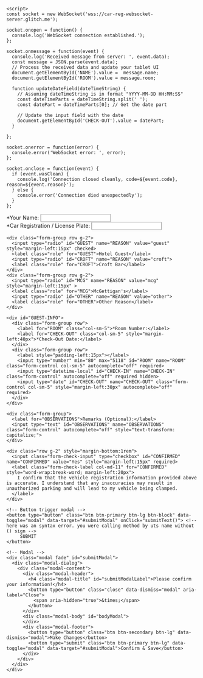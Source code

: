 <html lang="en">
  <head>
  <!-- Required meta tags -->
    <meta charset="utf-8">
    <meta name="viewport" content="width=device-width, initial-scale=1, shrink-to-fit=no">
    <!-- Bootstrap CSS -->
    <link rel="stylesheet" href="https://cdn.jsdelivr.net/npm/bootstrap@4.3.1/dist/css/bootstrap.min.css" integrity="sha384-ggOyR0iXCbMQv3Xipma34MD+dH/1fQ784/j6cY/iJTQUOhcWr7x9JvoRxT2MZw1T" crossorigin="anonymous">
    <link rel="stylesheet" href="reg.css">

    <script>
    const socket = new WebSocket('wss://car-reg-websocket-server.glitch.me');

    socket.onopen = function() {
      console.log('WebSocket connection established.');
    };

    socket.onmessage = function(event) {
      console.log('Received message from server: ', event.data);
      const message = JSON.parse(event.data);
      // Process the received data and update your tablet UI
      document.getElementById('NAME').value =  message.name;
      document.getElementById('ROOM').value = message.room;

      function updateDateField(dateTimeString) {
        // Assuming dateTimeString is in format "YYYY-MM-DD HH:MM:SS"
        const dateTimeParts = dateTimeString.split(' ');
        const datePart = dateTimeParts[0]; // Get the date part

        // Update the input field with the date
        document.getElementById('CHECK-OUT').value = datePart;
      }

    };

    socket.onerror = function(error) {
      console.error('WebSocket error: ', error);
    };

    socket.onclose = function(event) {
      if (event.wasClean) {
        console.log('Connection closed cleanly, code=${event.code}, reason=${event.reason}');
      } else {
        console.error('Connection died unexpectedly');
      }
    };
  </script>

  </head>

 <!-- Optional JavaScript - jQuery first, then Popper.js, then Bootstrap JS -->
  <script src="https://code.jquery.com/jquery-3.3.1.slim.min.js" integrity="sha384-q8i/X+965DzO0rT7abK41JStQIAqVgRVzpbzo5smXKp4YfRvH+8abtTE1Pi6jizo" crossorigin="anonymous"></script>
  <script src="https://cdn.jsdelivr.net/npm/popper.js@1.14.7/dist/umd/popper.min.js" integrity="sha384-UO2eT0CpHqdSJQ6hJty5KVphtPhzWj9WO1clHTMGa3JDZwrnQq4sF86dIHNDz0W1" crossorigin="anonymous"></script>
  <script src="https://cdn.jsdelivr.net/npm/bootstrap@4.3.1/dist/js/bootstrap.min.js" integrity="sha384-JjSmVgyd0p3pXB1rRibZUAYoIIy6OrQ6VrjIEaFf/nJGzIxFDsf4x0xIM+B07jRM" crossorigin="anonymous"></script>

  <!-- Internal Functions -->
  <script type="text/javascript" src="reg.js"></script>


<form action="https://api.sheetmonkey.io/form/iQMYhHKk257VGevi81mAqL" method="post" class="needs-validation" novalidate>
    <div class="form-group">
      <label for="NAME">*Your Name:</label>
      <input type="text" id="NAME" name="NAME" class="form-control" autocomplete="off" onkeyup="this.value = this.value.toUpperCase();" required>
    </div>
    <div class="form-group">
      <label for="CAR-REGISTRATION">*Car Registration / License Plate:</label>
      <input type="text" id="CAR-REGISTRATION" name="CAR-REGISTRATION" class="form-control" autocomplete="off" onkeyup="this.value = this.value.toUpperCase();" required>
    </div>

    <div class="form-group row g-2">
      <input type="radio" id="GUEST" name="REASON" value="guest" style="margin-left:15px" checked>
      <label class="role" for="GUEST">Hotel Guest</label>
      <input type="radio" id="CROFT" name="REASON" value="croft">
      <label class="role" for="CROFT">Croft Bar</label>
    </div>
    <div class="form-group row g-2">
      <input type="radio" id="MCG" name="REASON" value="mcg" style="margin-left:15px" >
      <label class="role" for="MCG">McGettigan's</label>
      <input type="radio" id="OTHER" name="REASON" value="other">
      <label class="role" for="OTHER">Other Reason</label>
    </div>

    <div id="GUEST-INFO">
      <div class="form-group row">
        <label for="ROOM" class="col-sm-5">*Room Number:</label>
        <label for="CHECK-OUT" class="col-sm-5" style="margin-left:40px">*Check-Out Date:</label>
      </div>
      <div class="form-group row">
        <label style="padding-left:15px"></label>
        <input type="number" min="80" max="5118" id="ROOM" name="ROOM" class="form-control col-sm-5" autocomplete="off" required>
        <input type="datetime-local" id="CHECK-IN" name="CHECK-IN" class="form-control" autocomplete="off" required hidden>
        <input type="date" id="CHECK-OUT" name="CHECK-OUT" class="form-control col-sm-5" style="margin-left:30px" autocomplete="off" required>
      </div>
    </div>

    <div class="form-group">
      <label for="OBSERVATIONS">Remarks (Optional):</label>
      <input type="text" id="OBSERVATIONS" name="OBSERVATIONS" class="form-control" autocomplete="off" style="text-transform: capitalize;">
    </div>

    <div class="row g-2" style="margin-bottom:1rem">          
      <input class="form-check-input" type="checkbox" id="CONFIRMED" name="CONFIRMED" value="Yes" style="margin-left:15px" required>
      <label class="form-check-label col-md-11" for="CONFIRMED" style="word-wrap:break-word; margin-left:20px">
        I confirm that the vehicle registration information provided above is accurate. I understand that any inaccuracies may result in unauthorized parking and will lead to my vehicle being clamped.
      </label>
    </div>

    <!-- Button trigger modal -->
    <button type="button" class="btn btn-primary btn-lg btn-block" data-toggle="modal" data-target="#submitModal" onClick="submitText()"> <!-- here was an syntax error. you were calling method by uts name without () sign -->
         SUBMIT
    </button>

    <!-- Modal -->
    <div class="modal fade" id="submitModal">
      <div class="modal-dialog">
        <div class="modal-content">
          <div class="modal-header">
            <h4 class="modal-title" id="submitModalLabel">Please confirm your information!</h4>
            <button type="button" class="close" data-dismiss="modal" aria-label="Close">
              <span aria-hidden="true">&times;</span>
            </button>
          </div>
          <div class="modal-body" id="bodyModal">
          </div>
          <div class="modal-footer">
            <button type="button" class="btn btn-secondary btn-lg" data-dismiss="modal">Make Changes</button>
            <button type="submit" class="btn btn-primary btn-lg" data-toggle="modal" data-target="#submitModal">Confirm & Save</button>
          </div>
        </div>
      </div>
    </div>
  </form>
</html>

<script>

//add info to modal
function submitText(){     
  jQuery("input[name='REASON']").each(function() {
  console.log( this.value + ":" + this.checked );
    if(this.checked){
      if(this.value === 'guest'){
        var html="Name: <div class='font-weight-bold'>"+$("#NAME").val() + "</div>"
                  +"<br>Car Registration: <div class='font-weight-bold'>"+$("#CAR-REGISTRATION").val() + "</div>"
                  +"<br>Room Number: <div class='font-weight-bold'>"+$("#ROOM").val() + "</div>"
                  +"<br>Check-Out Date: <div class='font-weight-bold'>"+$("#CHECK-OUT").val() + "</div>"
                  +"<br>Remarks: <div class='font-weight-bold'>"+$("#OBSERVATIONS").val() + "</div>";
        $("#bodyModal").html(html);
      }
      else{
        var html="Name: <div class='font-weight-bold'>"+$("#NAME").val() + "</div>"
                  +"<br>Car Registration: <div class='font-weight-bold'>"+$("#CAR-REGISTRATION").val() + "</div>"
                  +"<br>Remarks: <div class='font-weight-bold'>"+$("#OBSERVATIONS").val() + "</div>";
        $("#bodyModal").html(html);
      }
    }
  });
}

//JavaScript for disabling form submissions if there are invalid fields
(function () {
  'use strict'

  // Fetch all the forms we want to apply custom Bootstrap validation styles to
  var forms = document.querySelectorAll('.needs-validation')

  // Loop over them and prevent submission
  Array.prototype.slice.call(forms)
    .forEach(function (form) {
      form.addEventListener('submit', function (event) {
        if (!form.checkValidity()) {
          event.preventDefault()
          event.stopPropagation()
        }

        form.classList.add('was-validated')
      }, false)
    })
})()
</script>
